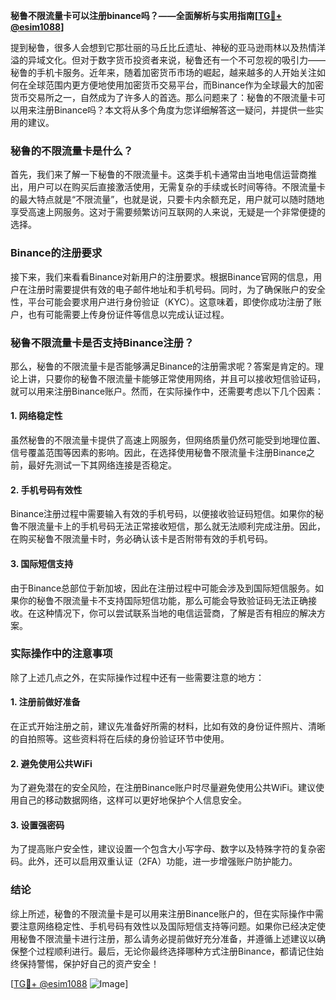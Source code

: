 **秘鲁不限流量卡可以注册binance吗？——全面解析与实用指南[[TG💪+ @esim1088](https://t.me/s/esim1088)]**

提到秘鲁，很多人会想到它那壮丽的马丘比丘遗址、神秘的亚马逊雨林以及热情洋溢的异域文化。但对于数字货币投资者来说，秘鲁还有一个不可忽视的吸引力——秘鲁的手机卡服务。近年来，随着加密货币市场的崛起，越来越多的人开始关注如何在全球范围内更方便地使用加密货币交易平台，而Binance作为全球最大的加密货币交易所之一，自然成为了许多人的首选。那么问题来了：秘鲁的不限流量卡可以用来注册Binance吗？本文将从多个角度为您详细解答这一疑问，并提供一些实用的建议。

### 秘鲁的不限流量卡是什么？

首先，我们来了解一下秘鲁的不限流量卡。这类手机卡通常由当地电信运营商推出，用户可以在购买后直接激活使用，无需复杂的手续或长时间等待。不限流量卡的最大特点就是“不限流量”，也就是说，只要卡内余额充足，用户就可以随时随地享受高速上网服务。这对于需要频繁访问互联网的人来说，无疑是一个非常便捷的选择。

### Binance的注册要求

接下来，我们来看看Binance对新用户的注册要求。根据Binance官网的信息，用户在注册时需要提供有效的电子邮件地址和手机号码。同时，为了确保账户的安全性，平台可能会要求用户进行身份验证（KYC）。这意味着，即使你成功注册了账户，也有可能需要上传身份证件等信息以完成认证过程。

### 秘鲁不限流量卡是否支持Binance注册？

那么，秘鲁的不限流量卡是否能够满足Binance的注册需求呢？答案是肯定的。理论上讲，只要你的秘鲁不限流量卡能够正常使用网络，并且可以接收短信验证码，就可以用来注册Binance账户。然而，在实际操作中，还需要考虑以下几个因素：

#### 1. 网络稳定性
虽然秘鲁的不限流量卡提供了高速上网服务，但网络质量仍然可能受到地理位置、信号覆盖范围等因素的影响。因此，在选择使用秘鲁不限流量卡注册Binance之前，最好先测试一下其网络连接是否稳定。

#### 2. 手机号码有效性
Binance注册过程中需要输入有效的手机号码，以便接收验证码短信。如果你的秘鲁不限流量卡上的手机号码无法正常接收短信，那么就无法顺利完成注册。因此，在购买秘鲁不限流量卡时，务必确认该卡是否附带有效的手机号码。

#### 3. 国际短信支持
由于Binance总部位于新加坡，因此在注册过程中可能会涉及到国际短信服务。如果你的秘鲁不限流量卡不支持国际短信功能，那么可能会导致验证码无法正确接收。在这种情况下，你可以尝试联系当地的电信运营商，了解是否有相应的解决方案。

### 实际操作中的注意事项

除了上述几点之外，在实际操作过程中还有一些需要注意的地方：

#### 1. 注册前做好准备
在正式开始注册之前，建议先准备好所需的材料，比如有效的身份证件照片、清晰的自拍照等。这些资料将在后续的身份验证环节中使用。

#### 2. 避免使用公共WiFi
为了避免潜在的安全风险，在注册Binance账户时尽量避免使用公共WiFi。建议使用自己的移动数据网络，这样可以更好地保护个人信息安全。

#### 3. 设置强密码
为了提高账户安全性，建议设置一个包含大小写字母、数字以及特殊字符的复杂密码。此外，还可以启用双重认证（2FA）功能，进一步增强账户防护能力。

### 结论

综上所述，秘鲁的不限流量卡是可以用来注册Binance账户的，但在实际操作中需要注意网络稳定性、手机号码有效性以及国际短信支持等问题。如果你已经决定使用秘鲁不限流量卡进行注册，那么请务必提前做好充分准备，并遵循上述建议以确保整个过程顺利进行。最后，无论你最终选择哪种方式注册Binance，都请记住始终保持警惕，保护好自己的资产安全！

[[TG💪+ @esim1088](https://t.me/s/esim1088) ![Image](https://i.postimg.cc/4NQfJmqS/Snipaste-2025-05-13-00-14-12.png)]
